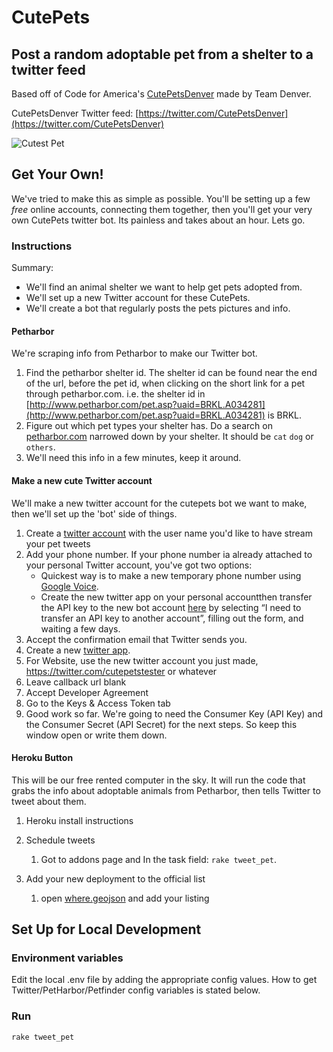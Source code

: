 CutePets
========

Post a random adoptable pet from a shelter to a twitter feed
------------------------------------------------------------

Based off of Code for America's [CutePetsDenver](https://github.com/codeforamerica/cutepetsdenver) made by Team Denver.

CutePetsDenver Twitter feed: [https://twitter.com/CutePetsDenver](https://twitter.com/CutePetsDenver)

![Cutest Pet](https://pbs.twimg.com/media/CO8Jf-kW8AAyw-Q.jpg)

## Get Your Own!
We've tried to make this as simple as possible. You'll be setting up a few _free_ online accounts, connecting them together, then you'll get your very own CutePets twitter bot. Its painless and takes about an hour. Lets go.


### Instructions
Summary:
* We'll find an animal shelter we want to help get pets adopted from.
* We'll set up a new Twitter account for these CutePets.
* We'll create a bot that regularly posts the pets pictures and info.


#### Petharbor
We're scraping info from Petharbor to make our Twitter bot.

1. Find the petharbor shelter id. The shelter id can be found near the end of the url, before the pet id, when    clicking on the short link for a pet through petharbor.com. i.e. the shelter id in [http://www.petharbor.com/pet.asp?uaid=BRKL.A034281](http://www.petharbor.com/pet.asp?uaid=BRKL.A034281) is BRKL.
2. Figure out which pet types your shelter has. Do a search on [petharbor.com](http://www.petharbor.com) narrowed down by your shelter. It should be `cat` `dog` or `others`.
3. We'll need this info in a few minutes, keep it around.


#### Make a new cute Twitter account
We'll make a new twitter account for the cutepets bot we want to make, then we'll set up the 'bot' side of things.

1. Create a [twitter account](https://twitter.com/signup) with the user name you'd like to have stream your pet tweets
2. Add your phone number. If your phone number ia already attached to your personal Twitter account, you've got two options:
    * Quickest way is to make a new temporary phone number using [Google Voice](https://www.google.com/voice).
    * Create the new twitter app on your personal accountthen transfer the API key to the new bot account [here](https://support.twitter.com/forms/platform) by selecting “I need to transfer an API key to another account”, filling out the form, and waiting a few days.
3. Accept the confirmation email that Twitter sends you.
4. Create a new [twitter app](https://apps.twitter.com/).
5. For Website, use the new twitter account you just made, https://twitter.com/cutepetstester or whatever
6. Leave callback url blank
7. Accept Developer Agreement
8. Go to the Keys & Access Token tab
7. Good work so far. We're going to need the Consumer Key (API Key) and the Consumer Secret (API Secret) for the next steps. So keep this window open or write them down.


#### Heroku Button
This will be our free rented computer in the sky. It will run the code that grabs the info about adoptable animals from Petharbor, then tells Twitter to tweet about them.

1. Heroku install instructions




6. Schedule tweets 
    1. Got to addons page and In the task field: `rake tweet_pet`.

7. Add your new deployment to the official list
    1. open [where.geojson](https://github.com/codeforamerica/CutePets/blob/master/where.geojson) and add your listing






## Set Up for Local Development

### Environment variables
Edit the local .env file by adding the appropriate config values. How to get Twitter/PetHarbor/Petfinder config variables is stated below.

### Run
`rake tweet_pet`


